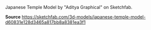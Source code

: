 Japanese Temple Model by "Aditya Graphical" on Sketchfab.

**Source**
https://sketchfab.com/3d-models/japanese-temple-model-d60831e128d3465a817bb8a8381ea3f1
